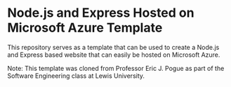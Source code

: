 # Node.js and Express Hosted on Microsoft Azure Template
This repository serves as a template that can be used to create a Node.js and Express based website that can easily
be hosted on Microsoft Azure.

Note: This template was cloned from Professor Eric J. Pogue as part of the Software Engineering class at Lewis University.